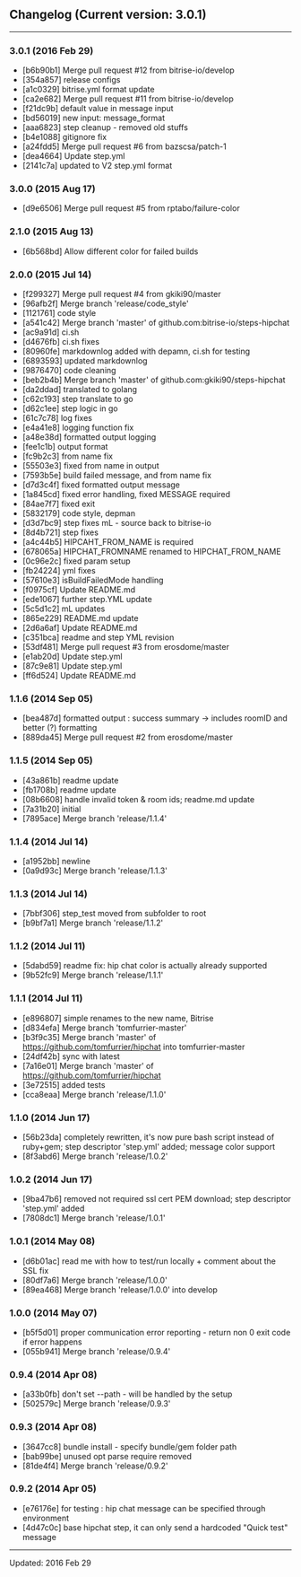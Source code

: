 ## Changelog (Current version: 3.0.1)

-----------------

### 3.0.1 (2016 Feb 29)

* [b6b90b1] Merge pull request #12 from bitrise-io/develop
* [354a857] release configs
* [a1c0329] bitrise.yml format update
* [ca2e682] Merge pull request #11 from bitrise-io/develop
* [f21dc9b] default value in message input
* [bd56019] new input: message_format
* [aaa6823] step cleanup - removed old stuffs
* [b4e1088] gitignore fix
* [a24fdd5] Merge pull request #6 from bazscsa/patch-1
* [dea4664] Update step.yml
* [2141c7a] updated to V2 step.yml format

### 3.0.0 (2015 Aug 17)

* [d9e6506] Merge pull request #5 from rptabo/failure-color

### 2.1.0 (2015 Aug 13)

* [6b568bd] Allow different color for failed builds

### 2.0.0 (2015 Jul 14)

* [f299327] Merge pull request #4 from gkiki90/master
* [96afb2f] Merge branch 'release/code_style'
* [1121761] code style
* [a541c42] Merge branch 'master' of github.com:bitrise-io/steps-hipchat
* [ac9a91d] ci.sh
* [d4676fb] ci.sh fixes
* [80960fe] markdownlog added with depamn, ci.sh for testing
* [6893593] updated markdownlog
* [9876470] code cleaning
* [beb2b4b] Merge branch 'master' of github.com:gkiki90/steps-hipchat
* [da2ddad] translated to golang
* [c62c193] step translate to go
* [d62c1ee] step logic in go
* [61c7c78] log fixes
* [e4a41e8] logging function fix
* [a48e38d] formatted output logging
* [fee1c1b] output format
* [fc9b2c3] from name fix
* [55503e3] fixed from name in output
* [7593b5e] build failed message, and from name fix
* [d7d3c4f] fixed formatted output message
* [1a845cd] fixed error handling, fixed MESSAGE required
* [84ae7f7] fixed exit
* [5832179] code style, depman
* [d3d7bc9] step fixes mL - source back to bitrise-io
* [8d4b721] step fixes
* [a4c44b5] HIPCAHT_FROM_NAME is required
* [678065a] HIPCHAT_FROMNAME renamed to HIPCHAT_FROM_NAME
* [0c96e2c] fixed param setup
* [fb24224] yml fixes
* [57610e3] isBuildFailedMode handling
* [f0975cf] Update README.md
* [ede1067] further step.YML update
* [5c5d1c2] mL updates
* [865e229] README.md update
* [2d6a6af] Update README.md
* [c351bca] readme and step YML revision
* [53df481] Merge pull request #3 from erosdome/master
* [e1ab20d] Update step.yml
* [87c9e81] Update step.yml
* [ff6d524] Update README.md

### 1.1.6 (2014 Sep 05)

* [bea487d] formatted output : success summary -> includes roomID and better (?) formatting
* [889da45] Merge pull request #2 from erosdome/master

### 1.1.5 (2014 Sep 05)

* [43a861b] readme update
* [fb1708b] readme update
* [08b6608] handle invalid token & room ids; readme.md update
* [7a31b20] initial
* [7895ace] Merge branch 'release/1.1.4'

### 1.1.4 (2014 Jul 14)

* [a1952bb] newline
* [0a9d93c] Merge branch 'release/1.1.3'

### 1.1.3 (2014 Jul 14)

* [7bbf306] step_test moved from subfolder to root
* [b9bf7a1] Merge branch 'release/1.1.2'

### 1.1.2 (2014 Jul 11)

* [5dabd59] readme fix: hip chat color is actually already supported
* [9b52fc9] Merge branch 'release/1.1.1'

### 1.1.1 (2014 Jul 11)

* [e896807] simple renames to the new name, Bitrise
* [d834efa] Merge branch 'tomfurrier-master'
* [b3f9c35] Merge branch 'master' of https://github.com/tomfurrier/hipchat into tomfurrier-master
* [24df42b] sync with latest
* [7a16e01] Merge branch 'master' of https://github.com/tomfurrier/hipchat
* [3e72515] added tests
* [cca8eaa] Merge branch 'release/1.1.0'

### 1.1.0 (2014 Jun 17)

* [56b23da] completely rewritten, it's now pure bash script instead of ruby+gem; step descriptor 'step.yml' added; message color support
* [8f3abd6] Merge branch 'release/1.0.2'

### 1.0.2 (2014 Jun 17)

* [9ba47b6] removed not required ssl cert PEM download; step descriptor 'step.yml' added
* [7808dc1] Merge branch 'release/1.0.1'

### 1.0.1 (2014 May 08)

* [d6b01ac] read me with how to test/run locally + comment about the SSL fix
* [80df7a6] Merge branch 'release/1.0.0'
* [89ea468] Merge branch 'release/1.0.0' into develop

### 1.0.0 (2014 May 07)

* [b5f5d01] proper communication error reporting - return non 0 exit code if error happens
* [055b941] Merge branch 'release/0.9.4'

### 0.9.4 (2014 Apr 08)

* [a33b0fb] don't set --path - will be handled by the setup
* [502579c] Merge branch 'release/0.9.3'

### 0.9.3 (2014 Apr 08)

* [3647cc8] bundle install - specify bundle/gem folder path
* [bab99be] unused opt parse require removed
* [81de4f4] Merge branch 'release/0.9.2'

### 0.9.2 (2014 Apr 05)

* [e76176e] for testing : hip chat message can be specified through environment
* [4d47c0c] base hipchat step, it can only send a hardcoded "Quick test" message

-----------------

Updated: 2016 Feb 29